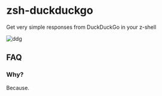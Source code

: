 # zsh-duckduckgo

Get very simple responses from DuckDuckGo in your z-shell

![ddg](https://cloud.githubusercontent.com/assets/111942/7668169/b4c4aee4-fbf7-11e4-9d28-7bcb1a42df74.gif)

## FAQ

### Why?

Because.

